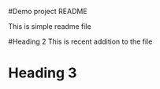 #Demo project README

This is simple readme file 

#Heading 2
This is recent addition to the file

# Heading 3
